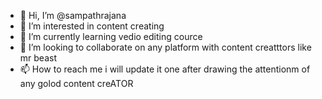 - 👋 Hi, I’m @sampathrajana
- 👀 I’m interested in content creating
- 🌱 I’m currently learning vedio editing cource
- 💞️ I’m looking to collaborate on any platform with content creatttors like mr beast
- 📫 How to reach me i will update it one after drawing the attentionm of any golod content creATOR

<!---
sampathrajana/sampathrajana is a ✨ special ✨ repository because its `README.md` (this file) appears on your GitHub profile.
You can click the Preview link to take a look at your changes.
--->
